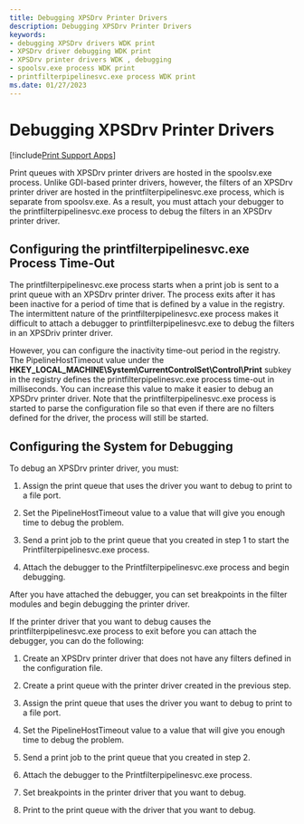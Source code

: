 ```yaml
---
title: Debugging XPSDrv Printer Drivers
description: Debugging XPSDrv Printer Drivers
keywords:
- debugging XPSDrv drivers WDK print
- XPSDrv driver debugging WDK print
- XPSDrv printer drivers WDK , debugging
- spoolsv.exe process WDK print
- printfilterpipelinesvc.exe process WDK print
ms.date: 01/27/2023
---
```


# Debugging XPSDrv Printer Drivers

[!include[Print Support Apps](../includes/print-support-apps.md)]

Print queues with XPSDrv printer drivers are hosted in the spoolsv.exe process. Unlike GDI-based printer drivers, however, the filters of an XPSDrv printer driver are hosted in the printfilterpipelinesvc.exe process, which is separate from spoolsv.exe. As a result, you must attach your debugger to the printfilterpipelinesvc.exe process to debug the filters in an XPSDrv printer driver.

## Configuring the printfilterpipelinesvc.exe Process Time-Out

The printfilterpipelinesvc.exe process starts when a print job is sent to a print queue with an XPSDrv printer driver. The process exits after it has been inactive for a period of time that is defined by a value in the registry. The intermittent nature of the printfilterpipelinesvc.exe process makes it difficult to attach a debugger to printfilterpipelinesvc.exe to debug the filters in an XPSDriv printer driver.

However, you can configure the inactivity time-out period in the registry. The PipelineHostTimeout value under the **HKEY_LOCAL_MACHINE\\System\\CurrentControlSet\\Control\\Print** subkey in the registry defines the printfilterpipelinesvc.exe process time-out in milliseconds. You can increase this value to make it easier to debug an XPSDrv printer driver. Note that the printfilterpipelinesvc.exe process is started to parse the configuration file so that even if there are no filters defined for the driver, the process will still be started.

## Configuring the System for Debugging

To debug an XPSDrv printer driver, you must:

1. Assign the print queue that uses the driver you want to debug to print to a file port.

1. Set the PipelineHostTimeout value to a value that will give you enough time to debug the problem.

1. Send a print job to the print queue that you created in step 1 to start the Printfilterpipelinesvc.exe process.

1. Attach the debugger to the Printfilterpipelinesvc.exe process and begin debugging.

After you have attached the debugger, you can set breakpoints in the filter modules and begin debugging the printer driver.

If the printer driver that you want to debug causes the printfilterpipelinesvc.exe process to exit before you can attach the debugger, you can do the following:

1. Create an XPSDrv printer driver that does not have any filters defined in the configuration file.

1. Create a print queue with the printer driver created in the previous step.

1. Assign the print queue that uses the driver you want to debug to print to a file port.

1. Set the PipelineHostTimeout value to a value that will give you enough time to debug the problem.

1. Send a print job to the print queue that you created in step 2.

1. Attach the debugger to the Printfilterpipelinesvc.exe process.

1. Set breakpoints in the printer driver that you want to debug.

1. Print to the print queue with the driver that you want to debug.
